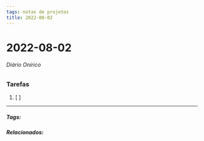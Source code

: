 ```yaml
---
tags: notas de projetos
title: 2022-08-02  
---
```

# 2022-08-02  
###### Diário Onírico
>


### Tarefas
1. [ ]  

---
##### Tags:

##### Relacionados: 